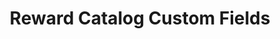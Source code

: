 ---
title: Reward Catalog Custom Fields
excerpt: ''
deprecated: false
hidden: false
metadata:
  title: ''
  description: ''
  robots: index
next:
  description: ''
---